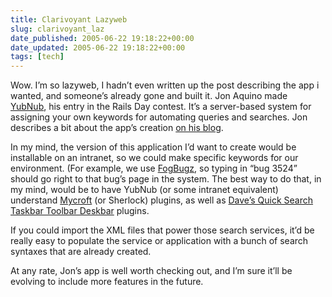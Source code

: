 ```yaml
---
title: Clarivoyant Lazyweb
slug: clarivoyant_laz
date_published: 2005-06-22 19:18:22+00:00
date_updated: 2005-06-22 19:18:22+00:00
tags: [tech]
---
```

Wow. I’m so lazyweb, I hadn’t even written up the post describing the app i wanted, and someone’s already gone and built it. Jon Aquino made [YubNub](http://yubnub.org/), his entry in the Rails Day contest. It’s a server-based system for assigning your own keywords for automating queries and searches. Jon describes a bit about the app’s creation [on his blog](http://jonaquino.blogspot.com/2005/06/yubnub-my-entry-for-rails-day-24-hour.html).

In my mind, the version of this application I’d want to create would be installable on an intranet, so we could make specific keywords for our environment. (For example, we use [FogBugz](http://www.fogcreek.com/FogBugz/), so typing in “bug 3524” should go right to that bug’s page in the system. The best way to do that, in my mind, would be to have YubNub (or some intranet equivalent) understand [Mycroft](http://mycroft.mozdev.org/) (or Sherlock) plugins, as well as [Dave’s Quick Search Taskbar Toolbar Deskbar](http://www.dqsd.net/) plugins.

If you could import the XML files that power those search services, it’d be really easy to populate the service or application with a bunch of search syntaxes that are already created.

At any rate, Jon’s app is well worth checking out, and I’m sure it’ll be evolving to include more features in the future.
